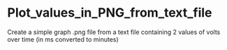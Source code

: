 # Plot_values_in_PNG_from_text_file
Create a simple graph .png file from a text file containing 2 values of volts over time (in ms converted to minutes)
